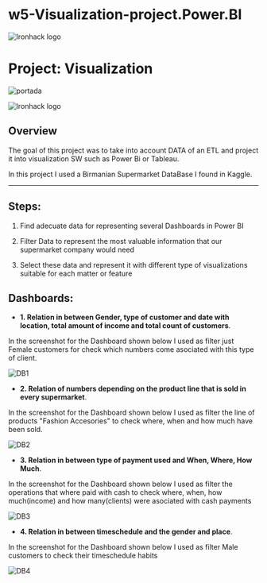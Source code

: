 # w5-Visualization-project.Power.BI
![Ironhack logo](https://i.imgur.com/1QgrNNw.png) 
# Project: Visualization

![portada](https://boostlabs.com/wp-content/uploads/2019/09/10-types-of-data-visualization-1.jpg)


![Ironhack logo](https://i.imgur.com/1QgrNNw.png) 


## Overview

The goal of this project was to take into account DATA of an ETL and project it into visualization SW such as Power Bi or Tableau.

In this project I used a Birmanian Supermarket DataBase I found in Kaggle. 

---

## Steps:

1) Find adecuate data for representing several Dashboards in Power BI

2) Filter Data to represent the most valuable information that our supermarket company would need

3) Select these data and represent it with different type of visualizations suitable for each matter or feature

## Dashboards:


* **1. Relation in between Gender, type of customer and date with location, total amount of income and total count of customers**.

In the screenshot for the Dashboard shown below I used as filter just Female customers for check which numbers come asociated with this type of client.

![DB1](https://user-images.githubusercontent.com/114177420/203733288-88a7f6e0-3708-41e8-a10b-9f70915f50f3.JPG)

* **2. Relation of numbers depending on the product line that is sold in every supermarket**.

In the screenshot for the Dashboard shown below I used as filter the line of products "Fashion Accesories" to check where, when and how much have been sold.

![DB2](https://user-images.githubusercontent.com/114177420/203733312-7a680931-bc2a-421d-8c1e-346c260329c8.JPG)

* **3. Relation in between type of payment used and When, Where, How Much**.

In the screenshot for the Dashboard shown below I used as filter the operations that where paid with cash to check where, when, how much(income) and how many(clients) were asociated with cash payments

![DB3](https://user-images.githubusercontent.com/114177420/203732158-294304e8-b230-4859-8c45-72b3d45bdf43.JPG)

* **4. Relation in between timeschedule and the gender and place**.

In the screenshot for the Dashboard shown below I used as filter Male customers to check their timeschedule habits

![DB4](https://user-images.githubusercontent.com/114177420/203732183-d74200ee-c03f-4290-a719-6172a2e74173.JPG)


